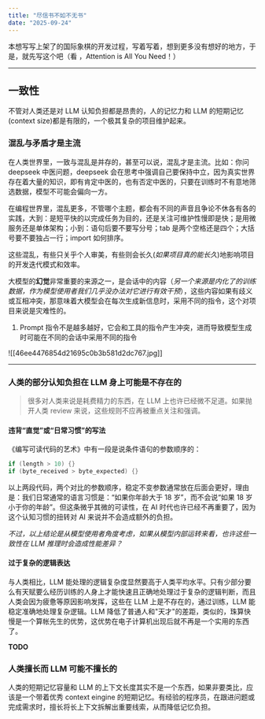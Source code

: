 ```yaml
---
title: "尽信书不如不无书"
date: "2025-09-24"
---
```


本想写写上架了的国际象棋的开发过程，写着写着，想到更多没有想好的地方，于是，就先写这个吧（看 ，Attention is All You Need！）

----
## 一致性

不管对人类还是对 LLM 认知负担都是昂贵的，人的记忆力和 LLM 的短期记忆(context size)都是有限的，一个极其复杂的项目维护起来。

### 混乱与矛盾才是主流

在人类世界里，一致与混乱是并存的，甚至可以说，混乱才是主流。比如：你问 deepseek 中医问题，deepseek 会在思考中强调自己要保持中立，因为真实世界存在着大量的知识，即有肯定中医的，也有否定中医的，只要在训练时不有意地筛选数据，模型不可能会偏向一方。

在编程世界里，混乱更多，不管哪个主题，都会有不同的声音且争论不休各有各的实践，大到：是短平快的以完成任务为目的，还是关注可维护性慢即是快；是用微服务还是单体架构；小到：语句后要不要写分号；tab 是两个空格还是四个；大括号要不要独占一行；import 如何排序。

这些混乱，有些只关乎个人审美，有些则会长久(*如果项目真的能长久*)地影响项目的开发迭代模式和效率。

大模型的**幻觉**非常重要的来源之一，是会话中的内容（*另一个来源是内化了的训练数据，作为模型使用者我们几乎没办法对它进行有效干预*），这些内容如果有歧义或互相冲突，那意味着大模型会在每次生成新信息时，采用不同的指令，这个对项目来说是灾难性的。

1. Prompt 指令不是越多越好，它会和工具的指令产生冲突，进而导致模型生成时可能在不同的会话中采用不同的指令

![[46ee4476854d21695c0b3b581d2dc767.jpg]]

----

### 人类的部分认知负担在 LLM 身上可能是不存在的

> 很多对人类来说是耗费精力的东西，在 LLM 上也许已经微不足道。如果抛开人类 review 来说，这些规则不应再被重点关注和强调。

#### 违背“直觉”或“日常习惯”的写法

《编写可读代码的艺术》中有一段是说条件语句的参数顺序的：
```kotlin
if (length > 10) {}
if (byte_received > byte_expected) {}
```
以上两段代码，两个对比的参数顺序，稳定不变参数通常放在后面会更好，理由是：我们日常通常的语言习惯是：“如果你年龄大于 18 岁”，而不会说“如果 18 岁小于你的年龄”。但这条微乎其微的可读性，在 AI 时代也许已经不再重要了，因为这个认知习惯的扭转对 AI 来说并不会造成额外的负担。

*不过，以上结论是从模型使用者角度考虑，如果从模型内部运转来看，也许这些一致性在 LLM 推理时会造成性能差异？*

#### 过于复杂的逻辑表达

与人类相比，LLM 能处理的逻辑复杂度显然要高于人类平均水平。只有少部分要么有天赋要么经历训练的人身上才能快速且正确地处理过于复杂的逻辑判断，而且人类会因为疲惫等原因影响发挥，这些在 LLM 上是不存在的，通过训练，LLM 能稳定准确地处理复杂逻辑。LLM 降低了普通人和"天才"的差距，类似的，珠算快慢是一个算帐先生的优势，这优势在电子计算机出现后就不再是一个实用的东西了。


**TODO**

### 人类擅长而 LLM 可能不擅长的

人类的短期记忆容量和 LLM 的上下文长度其实不是一个东西，如果非要类比，应该是一个带着优秀 context eingine 的短期记忆。有经验的程序员，在跟进问题或完成需求时，擅长将长上下文拆解出重要线索，从而降低记忆负担。



